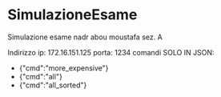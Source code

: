 # SimulazioneEsame
Simulazione esame nadr abou moustafa sez. A

Indirizzo ip: 172.16.151.125
porta: 1234
comandi SOLO IN JSON: 
- {"cmd":"more_expensive"}
- {"cmd":"all"}
- {"cmd":"all_sorted"}

